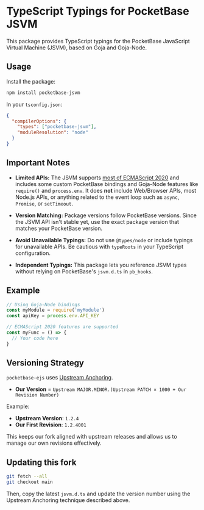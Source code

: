 # TypeScript Typings for PocketBase JSVM

This package provides TypeScript typings for the PocketBase JavaScript Virtual Machine (JSVM), based on Goja and Goja-Node.

## Usage

Install the package:

```bash
npm install pocketbase-jsvm
```

In your `tsconfig.json`:

```json
{
  "compilerOptions": {
    "types": ["pocketbase-jsvm"],
    "moduleResolution": "node"
  }
}
```

## Important Notes

- **Limited APIs:** The JSVM supports [most of ECMAScript 2020](https://github.com/dop251/goja/issues/608) and includes some custom PocketBase bindings and Goja-Node features like `require()` and `process.env`. It does **not** include Web/Browser APIs, most Node.js APIs, or anything related to the event loop such as `async`, `Promise`, or `setTimeout`.

- **Version Matching:** Package versions follow PocketBase versions. Since the JSVM API isn't stable yet, use the exact package version that matches your PocketBase version.

- **Avoid Unavailable Typings:** Do not use `@types/node` or include typings for unavailable APIs. Be cautious with `typeRoots` in your TypeScript configuration.

- **Independent Typings:** This package lets you reference JSVM types without relying on PocketBase's `jsvm.d.ts` in `pb_hooks`.

## Example

```typescript
// Using Goja-Node bindings
const myModule = require('myModule')
const apiKey = process.env.API_KEY

// ECMAScript 2020 features are supported
const myFunc = () => {
  // Your code here
}
```

## Versioning Strategy

`pocketbase-ejs` uses [Upstream Anchoring](https://gist.github.com/benallfree/6baa35e925df06b35b2df755f5776cc7).

- **Our Version** = `Upstream MAJOR.MINOR.(Upstream PATCH × 1000 + Our Revision Number)`

Example:

- **Upstream Version**: `1.2.4`
- **Our First Revision**: `1.2.4001`

This keeps our fork aligned with upstream releases and allows us to manage our own revisions effectively.

## Updating this fork

```bash
git fetch --all
git checkout main
```

Then, copy the latest `jsvm.d.ts` and update the version number using the Upstream Anchoring technique described above.
